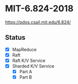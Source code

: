# MIT-6.824-2018
https://pdos.csail.mit.edu/6.824/

## Status
- [x] MapReduce
- [x] Raft
- [x] Raft K/V Service
- [x] Sharded K/V Service
  - [x] Part A
  - [x] Part B
